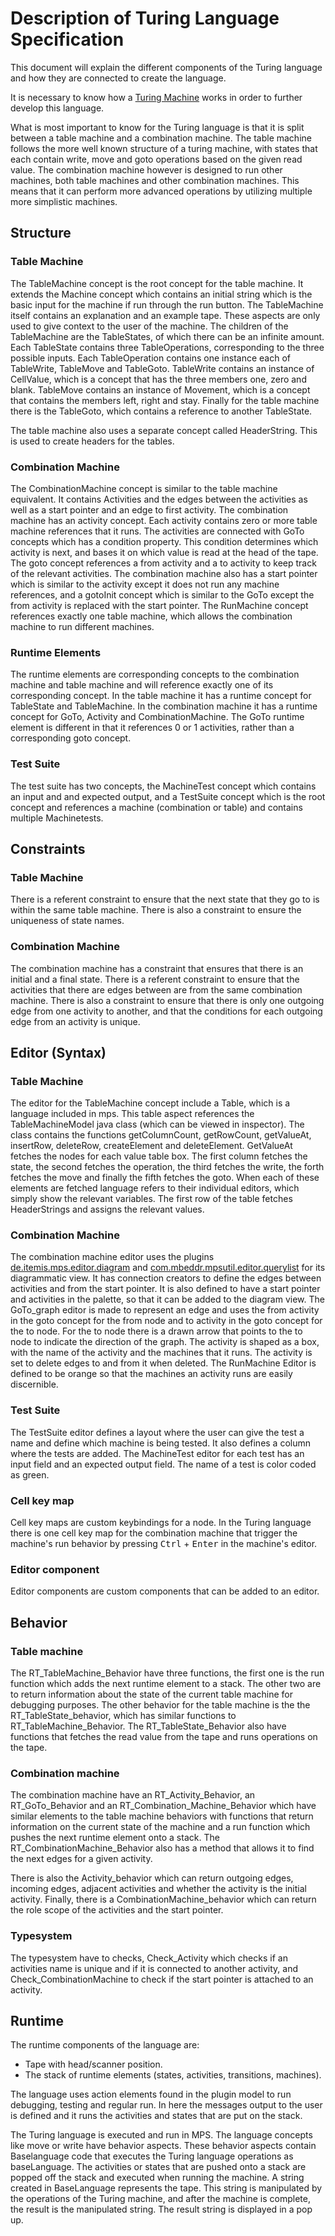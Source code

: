 # Description of Turing Language Specification
This document will explain the different components of the Turing language and how they are connected to create the language.

It is necessary to know how a [Turing Machine](https://en.wikipedia.org/wiki/Turing_machine) works in order to further develop this language.

What is most important to know for the Turing language is that it is split between a table machine and a combination machine.
The table machine follows the more well known structure of a turing machine, with states that each contain write, move and goto operations based on the given read value.
The combination machine however is designed to run other machines, both table machines and other combination machines.
This means that it can perform more advanced operations by utilizing multiple more simplistic machines.

## Structure
### Table Machine
The TableMachine concept is the root concept for the table machine.
It extends the Machine concept which contains an initial string which is the basic input for the machine if run through the run button.
The TableMachine itself contains an explanation and an example tape.
These aspects are only used to give context to the user of the machine.
The children of the TableMachine are the TableStates, of which there can be an infinite amount.
Each TableState contains three TableOperations, corresponding to the three possible inputs.
Each TableOperation contains one instance each of TableWrite, TableMove and TableGoto.
TableWrite contains an instance of CellValue, which is a concept that has the three members one, zero and blank.
TableMove contains an instance of Movement, which is a concept that contains the members left, right and stay.
Finally for the table machine there is the TableGoto, which contains a reference to another TableState.

The table machine also uses a separate concept called HeaderString.
This is used to create headers for the tables.

### Combination Machine
The CombinationMachine concept is similar to the table machine equivalent. It contains Activities and the edges between the activities as well as a start pointer and an edge to first activity.
The combination machine has an activity concept. Each activity contains zero or more table machine references that it runs. The activities are connected with GoTo concepts which has a condition property. 
This condition determines which activity is next, and bases it on which value is read at the head of the tape. The goto concept references a from activity and a to activity to keep track of the relevant activities.
The combination machine also has a start pointer which is similar to the activity except it does not run any machine references, and a gotoInit concept which is similar to the GoTo except the from activity is replaced with the start pointer.
The RunMachine concept references exactly one table machine, which allows the combination machine to run different machines.

### Runtime Elements
The runtime elements are corresponding concepts to the combination machine and table machine and will reference exactly one of its corresponding concept.
In the table machine it has a runtime concept for TableState and TableMachine.
In the combination machine it has a runtime concept for GoTo, Activity and CombinationMachine.
The GoTo runtime element is different in that it references 0 or 1 activities, rather than a corresponding goto concept.

### Test Suite
The test suite has two concepts, the MachineTest concept which contains an input and and expected output, and a TestSuite concept which is the root concept and references a machine (combination or table) and contains multiple Machinetests.


## Constraints

### Table Machine
There is a referent constraint to ensure that the next state that they go to is within the same table machine.
There is also a constraint to ensure the uniqueness of state names.

### Combination Machine
The combination machine has a constraint that ensures that there is an initial and a final state.
There is a referent constraint to ensure that the activities that there are edges between are from the same combination machine.
There is also a constraint to ensure that there is only one outgoing edge from one activity to another, and that the conditions for each outgoing edge from an activity is unique.

## Editor (Syntax)
### Table Machine
The editor for the TableMachine concept include a Table, which is a language included in mps.
This table aspect references the TableMachineModel java class (which can be viewed in inspector).
The class contains the functions getColumnCount, getRowCount, getValueAt, insertRow, deleteRow, createElement and deleteElement.
GetValueAt fetches the nodes for each value table box.
The first column fetches the state, the second fetches the operation, the third fetches the write, the forth fetches the move and finally the fifth fetches the goto.
When each of these elements are fetched language refers to their individual editors, which simply show the relevant variables.
The first row of the table fetches HeaderStrings and assigns the relevant values.

### Combination Machine
The combination machine editor uses the plugins [de.itemis.mps.editor.diagram](https://plugins.jetbrains.com/plugin/13240-de-itemis-mps-editor-diagram) and [com.mbeddr.mpsutil.editor.querylist](https://plugins.jetbrains.com/plugin/17128-com-mbeddr-mpsutil-editor-querylist) for its diagrammatic view. 
It has connection creators to define the edges between activities and from the start pointer.
It is also defined to have a start pointer and activities in the palette, so that it can be added to the diagram view.
The GoTo_graph editor is made to represent an edge and uses the from activity in the goto concept for the from node and to activity in the goto concept for the to node. For the to node there is a drawn arrow that points to the to node to indicate the direction of the graph.
The activity is shaped as a box, with the name of the activity and the machines that it runs. The activity is set to delete edges to and from it when deleted.
The RunMachine Editor is defined to be orange so that the machines an activity runs are easily discernible.

### Test Suite
The TestSuite editor defines a layout where the user can give the test a name and define which machine is being tested. It also defines a column where the tests are added.
The MachineTest editor for each test has an input field and an expected output field.
The name of a test is color coded as green.

### Cell key map
Cell key maps are custom keybindings for a node.
In the Turing language there is one cell key map for the combination machine that trigger the machine's run behavior by pressing <kbd>Ctrl</kbd> + <kbd>Enter</kbd> in the machine's editor.

### Editor component
Editor components are custom components that can be added to an editor.

## Behavior
### Table machine
The RT_TableMachine_Behavior have three functions, the first one is the run function which adds the next runtime element to a stack.
The other two are to return information about the state of the current table machine for debugging purposes.
The other behavior for the table machine is the the RT_TableState_behavior, which has similar functions to RT_TableMachine_Behavior. 
The RT_TableState_Behavior also have functions that fetches the read value from the tape and runs operations on the tape.

### Combination machine
The combination machine have an RT_Activity_Behavior, an RT_GoTo_Behavior and an RT_Combination_Machine_Behavior which have similar elements to the table machine behaviors with functions that return information on the current state of the machine and a run function which pushes the next runtime element onto a stack.
The RT_CombinationMachine_Behavior also has a method that allows it to find the next edges for a given activity.

There is also the Activity_behavior which can return outgoing edges, incoming edges, adjacent activities and whether the activity is the initial activity.
Finally, there is a CombinationMachine_behavior which can return the role scope of the activities and the start pointer.
### Typesystem
The typesystem have to checks, Check_Activity which checks if an activities name is unique and if it is connected to another activity, and Check_CombinationMachine to check if the start pointer is attached to an activity.

## Runtime
The runtime components of the language are:
- Tape with head/scanner position.
- The stack of runtime elements (states, activities, transitions, machines).

The language uses action elements found in the plugin model to run debugging, testing and regular run. In here the messages output to the user is defined and it runs the activities and states that are put on the stack.

The Turing language is executed and run in MPS. The language concepts like move or write have behavior aspects.
These behavior aspects contain Baselanguage code that executes the Turing language operations as baseLanguage.
The activities or states that are pushed onto a stack are popped off the stack and executed when running the machine.
A string created in BaseLanguage represents the tape.
This string is manipulated by the operations of the Turing machine, and after the machine is complete, the result is the manipulated string.
The result string is displayed in a pop up.
